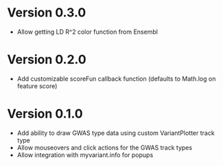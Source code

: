 # Version 0.3.0

- Allow getting LD R^2 color function from Ensembl

# Version 0.2.0

- Add customizable scoreFun callback function (defaults to Math.log on feature score)

# Version 0.1.0

- Add ability to draw GWAS type data using custom VariantPlotter track type
- Allow mouseovers and click actions for the GWAS track types
- Allow integration with myvariant.info for popups
